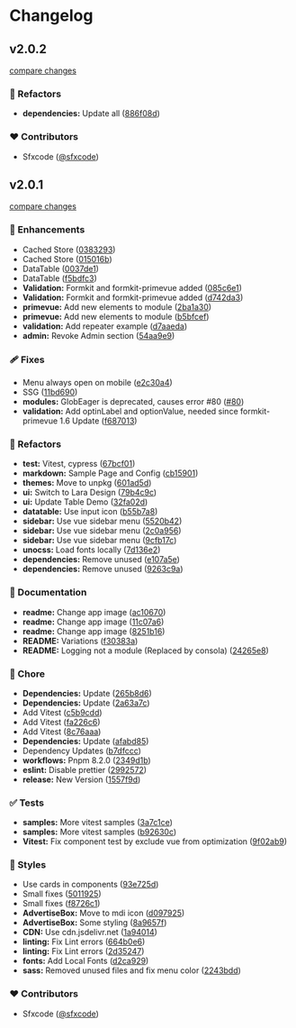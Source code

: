 # Changelog


## v2.0.2

[compare changes](https://github.com/sfxcode/vite-primevue-starter/compare/v2.0.1...v2.0.2)

### 💅 Refactors

- **dependencies:** Update all ([886f08d](https://github.com/sfxcode/vite-primevue-starter/commit/886f08d))

### ❤️ Contributors

- Sfxcode ([@sfxcode](http://github.com/sfxcode))

## v2.0.1

[compare changes](https://github.com/sfxcode/vite-primevue-starter/compare/0.9.0...v2.0.1)

### 🚀 Enhancements

- Cached Store ([0383293](https://github.com/sfxcode/vite-primevue-starter/commit/0383293))
- Cached Store ([015016b](https://github.com/sfxcode/vite-primevue-starter/commit/015016b))
- DataTable ([0037de1](https://github.com/sfxcode/vite-primevue-starter/commit/0037de1))
- DataTable ([f5bdfc3](https://github.com/sfxcode/vite-primevue-starter/commit/f5bdfc3))
- **Validation:** Formkit and formkit-primevue added ([085c6e1](https://github.com/sfxcode/vite-primevue-starter/commit/085c6e1))
- **Validation:** Formkit and formkit-primevue added ([d742da3](https://github.com/sfxcode/vite-primevue-starter/commit/d742da3))
- **primevue:** Add new elements to module ([2ba1a30](https://github.com/sfxcode/vite-primevue-starter/commit/2ba1a30))
- **primevue:** Add new elements to module ([b5bfcef](https://github.com/sfxcode/vite-primevue-starter/commit/b5bfcef))
- **validation:** Add repeater example ([d7aaeda](https://github.com/sfxcode/vite-primevue-starter/commit/d7aaeda))
- **admin:** Revoke Admin section ([54aa9e9](https://github.com/sfxcode/vite-primevue-starter/commit/54aa9e9))

### 🩹 Fixes

- Menu always open on mobile ([e2c30a4](https://github.com/sfxcode/vite-primevue-starter/commit/e2c30a4))
- SSG ([11bd690](https://github.com/sfxcode/vite-primevue-starter/commit/11bd690))
- **modules:** GlobEager is deprecated, causes error #80 ([#80](https://github.com/sfxcode/vite-primevue-starter/issues/80))
- **validation:** Add optinLabel and optionValue, needed since formkit-primevue 1.6 Update ([f687013](https://github.com/sfxcode/vite-primevue-starter/commit/f687013))

### 💅 Refactors

- **test:** Vitest, cypress ([67bcf01](https://github.com/sfxcode/vite-primevue-starter/commit/67bcf01))
- **markdown:** Sample Page and Config ([cb15901](https://github.com/sfxcode/vite-primevue-starter/commit/cb15901))
- **themes:** Move to unpkg ([601ad5d](https://github.com/sfxcode/vite-primevue-starter/commit/601ad5d))
- **ui:** Switch to Lara Design ([79b4c9c](https://github.com/sfxcode/vite-primevue-starter/commit/79b4c9c))
- **ui:** Update Table Demo ([32fa02d](https://github.com/sfxcode/vite-primevue-starter/commit/32fa02d))
- **datatable:** Use input icon ([b55b7a8](https://github.com/sfxcode/vite-primevue-starter/commit/b55b7a8))
- **sidebar:** Use vue sidebar menu ([5520b42](https://github.com/sfxcode/vite-primevue-starter/commit/5520b42))
- **sidebar:** Use vue sidebar menu ([2c0a956](https://github.com/sfxcode/vite-primevue-starter/commit/2c0a956))
- **sidebar:** Use vue sidebar menu ([9cfb17c](https://github.com/sfxcode/vite-primevue-starter/commit/9cfb17c))
- **unocss:** Load fonts locally ([7d136e2](https://github.com/sfxcode/vite-primevue-starter/commit/7d136e2))
- **dependencies:** Remove unused ([e107a5e](https://github.com/sfxcode/vite-primevue-starter/commit/e107a5e))
- **dependencies:** Remove unused ([9263c9a](https://github.com/sfxcode/vite-primevue-starter/commit/9263c9a))

### 📖 Documentation

- **readme:** Change app image ([ac10670](https://github.com/sfxcode/vite-primevue-starter/commit/ac10670))
- **readme:** Change app image ([11c07a6](https://github.com/sfxcode/vite-primevue-starter/commit/11c07a6))
- **readme:** Change app image ([8251b16](https://github.com/sfxcode/vite-primevue-starter/commit/8251b16))
- **README:** Variations ([f30383a](https://github.com/sfxcode/vite-primevue-starter/commit/f30383a))
- **README:** Logging not a module (Replaced by consola) ([24265e8](https://github.com/sfxcode/vite-primevue-starter/commit/24265e8))

### 🏡 Chore

- **Dependencies:** Update ([265b8d6](https://github.com/sfxcode/vite-primevue-starter/commit/265b8d6))
- **Dependencies:** Update ([2a63a7c](https://github.com/sfxcode/vite-primevue-starter/commit/2a63a7c))
- Add Vitest ([c5b9cdd](https://github.com/sfxcode/vite-primevue-starter/commit/c5b9cdd))
- Add Vitest ([fa226c6](https://github.com/sfxcode/vite-primevue-starter/commit/fa226c6))
- Add Vitest ([8c76aaa](https://github.com/sfxcode/vite-primevue-starter/commit/8c76aaa))
- **Dependencies:** Update ([afabd85](https://github.com/sfxcode/vite-primevue-starter/commit/afabd85))
- Dependency Updates ([b7dfccc](https://github.com/sfxcode/vite-primevue-starter/commit/b7dfccc))
- **workflows:** Pnpm 8.2.0 ([2349d1b](https://github.com/sfxcode/vite-primevue-starter/commit/2349d1b))
- **eslint:** Disable prettier ([2992572](https://github.com/sfxcode/vite-primevue-starter/commit/2992572))
- **release:** New Version ([1557f9d](https://github.com/sfxcode/vite-primevue-starter/commit/1557f9d))

### ✅ Tests

- **samples:** More vitest samples ([3a7c1ce](https://github.com/sfxcode/vite-primevue-starter/commit/3a7c1ce))
- **samples:** More vitest samples ([b92630c](https://github.com/sfxcode/vite-primevue-starter/commit/b92630c))
- **Vitest:** Fix component test by exclude vue from optimization ([9f02ab9](https://github.com/sfxcode/vite-primevue-starter/commit/9f02ab9))

### 🎨 Styles

- Use cards in components ([93e725d](https://github.com/sfxcode/vite-primevue-starter/commit/93e725d))
- Small fixes ([5011925](https://github.com/sfxcode/vite-primevue-starter/commit/5011925))
- Small fixes ([f8726c1](https://github.com/sfxcode/vite-primevue-starter/commit/f8726c1))
- **AdvertiseBox:** Move to mdi icon ([d097925](https://github.com/sfxcode/vite-primevue-starter/commit/d097925))
- **AdvertiseBox:** Some styling ([8a9657f](https://github.com/sfxcode/vite-primevue-starter/commit/8a9657f))
- **CDN:** Use cdn.jsdelivr.net ([1a94014](https://github.com/sfxcode/vite-primevue-starter/commit/1a94014))
- **linting:** Fix Lint errors ([664b0e6](https://github.com/sfxcode/vite-primevue-starter/commit/664b0e6))
- **linting:** Fix Lint errors ([2d35247](https://github.com/sfxcode/vite-primevue-starter/commit/2d35247))
- **fonts:** Add Local Fonts ([d2ca929](https://github.com/sfxcode/vite-primevue-starter/commit/d2ca929))
- **sass:** Removed unused files and fix menu color ([2243bdd](https://github.com/sfxcode/vite-primevue-starter/commit/2243bdd))

### ❤️ Contributors

- Sfxcode ([@sfxcode](http://github.com/sfxcode))

